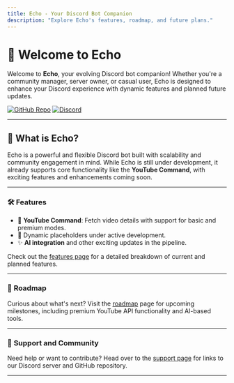 ```yaml
---
title: Echo - Your Discord Bot Companion
description: "Explore Echo's features, roadmap, and future plans."
---
```


# 🌟 **Welcome to Echo**
Welcome to **Echo**, your evolving Discord bot companion! Whether you're a community manager, server owner, or casual user, Echo is designed to enhance your Discord experience with dynamic features and planned future updates.

[![GitHub Repo](https://img.shields.io/github/stars/Team-Aiko/Echo?style=social)](https://github.com/Team-Aiko/Echo)
[![Discord](https://img.shields.io/discord/yourserverID?label=Join%20our%20Discord)](https://discord.gg/yourserverinvite)

---

## 🚀 **What is Echo?**
Echo is a powerful and flexible Discord bot built with scalability and community engagement in mind. While Echo is still under development, it already supports core functionality like the **YouTube Command**, with exciting features and enhancements coming soon.

---

### 🛠️ **Features**
- 🎉 **YouTube Command**: Fetch video details with support for basic and premium modes.
- 🚀 Dynamic placeholders under active development.
- ✨ **AI integration** and other exciting updates in the pipeline.

Check out the [features page](./features.md) for a detailed breakdown of current and planned features.

---

### 📅 **Roadmap**
Curious about what's next? Visit the [roadmap](./roadmap.md) page for upcoming milestones, including premium YouTube API functionality and AI-based tools.

---

### 💬 **Support and Community**
Need help or want to contribute? Head over to the [support page](./support.md) for links to our Discord server and GitHub repository.

---